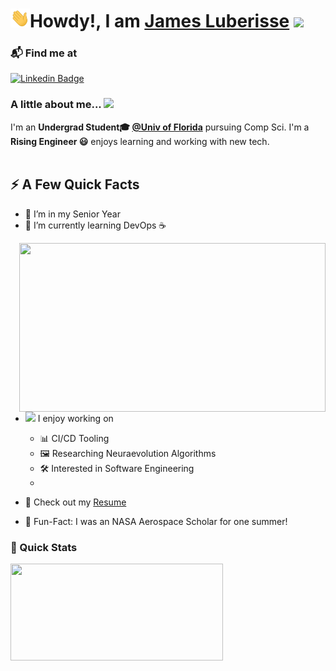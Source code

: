 
<!--
**jliby/jliby** is a ✨ _special_ ✨ repository because its `README.md` (this file) appears on your GitHub profile.


-->


<h1> <img src="https://raw.githubusercontent.com/ABSphreak/ABSphreak/master/gifs/Hi.gif" height="30px">Howdy!, I am <a href="https://github.com/Defcon27">James Luberisse</a> <img height="30px" src="https://emojis.slackmojis.com/emojis/images/1531849430/4246/blob-sunglasses.gif?1531849430"></h1>
</h1>

### 📬 Find me at
[![Linkedin Badge](https://img.shields.io/badge/-LinkedIn-blue?style=flat-square&logo=Linkedin&logoColor=white&link=https://www.linkedin.com/in/james-luberisse-51171b1b3/)](https://www.linkedin.com/in/james-luberisse-51171b1b3/)




### A little about me...  <img src="https://media.giphy.com/media/VgCDAzcKvsR6OM0uWg/giphy.gif" width="50"> 
I'm an **Undergrad Student🎓 [@Univ of Florida](https://www.ufl.edu/)** pursuing Comp Sci. I'm a **Rising Engineer 😃** enjoys learning and working with new tech.  <br/><br/>




## ⚡️ A Few Quick Facts

- 🔭 I’m in my Senior Year
- 🌱 I’m currently learning DevOps ☕
<img width="490" height="270" src="https://media.giphy.com/media/9B8wYztAoe1zO/source.gif" align=right>

- <img src="https://media.giphy.com/media/WUlplcMpOCEmTGBtBW/giphy.gif" width="30">  I enjoy working on
  - 📊 CI/CD Tooling
  - 🖼 Researching Neuraevolution Algorithms
  - 🛠 Interested in Software Engineering
  - 

- 📙 Check out my [Resume](https://www.linkedin.com/in/james-luberisse-51171b1b3/)
- 🎉 Fun-Fact: I was an NASA Aerospace Scholar for one summer!






### 🚀 Quick Stats
<p align="center">


<img width="340" height="155" align="center" 
     src="https://github-readme-stats.vercel.app/api?username=jliby&show_icons=true&theme=radical" />
</p>



